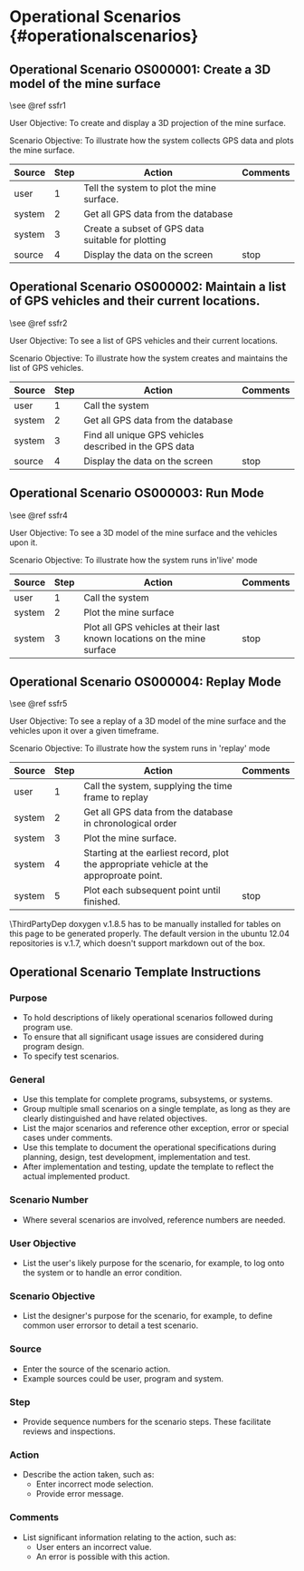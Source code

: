 
Operational Scenarios {#operationalscenarios}
=====================

## Operational Scenario OS000001: Create a 3D model of the mine surface 
\see @ref ssfr1

User Objective:     To create and display a 3D projection of the mine surface.

Scenario Objective: To illustrate how the system collects GPS data and plots the mine surface.

|Source | Step | Action                                           | Comments|
|-------|------|--------------------------------------------------|---------|
|user   | 1    | Tell the system to plot the mine surface.        |         |
|system | 2    | Get all GPS data from the database               |         |
|system | 3    | Create a subset of GPS data suitable for plotting|         |
|source | 4    | Display the data on the screen                   | stop    |



## Operational Scenario OS000002: Maintain a list of GPS vehicles and their current locations.
\see @ref ssfr2

User Objective:     To see a list of GPS vehicles and their current locations.

Scenario Objective: To illustrate how the system creates and maintains the list of GPS vehicles.

|Source | Step | Action                                                                  | Comments|
|-------|------|-------------------------------------------------------------------------|---------|
|user   | 1    | Call the system                                                         |         |
|system | 2    | Get all GPS data from the database                                      |         |
|system | 3    | Find all unique GPS vehicles described in the GPS data                  |         |
|source | 4    | Display the data on the screen                                          | stop    |


## Operational Scenario OS000003: Run Mode
\see @ref ssfr4

User Objective:    To see a 3D model of the mine surface and the vehicles upon it. 

Scenario Objective: To illustrate how the system runs in'live' mode

|Source | Step | Action                                                                  | Comments|
|-------|------|-------------------------------------------------------------------------|---------|
|user   | 1    | Call the system                                                         |         |
|system | 2    | Plot the mine surface                                                   |         |
|system | 3    | Plot all GPS vehicles at their last known locations on the mine surface | stop    |


## Operational Scenario OS000004: Replay Mode
\see @ref ssfr5

User Objective:    To see a replay of a 3D model of the mine surface and the vehicles upon it over a given timeframe. 

Scenario Objective: To illustrate how the system runs in 'replay' mode

|Source | Step | Action                                                                                         | Comments|
|-------|------|------------------------------------------------------------------------------------------------|---------|
|user   | 1    | Call the system, supplying the time frame to replay                                            |         |
|system | 2    | Get all GPS data from the database in chronological order                                      |         |
|system | 3    | Plot the mine surface.                                                                         |         |
|system | 4    | Starting at the earliest record, plot the appropriate vehicle at the approproate point.        |         |
|system | 5    | Plot each subsequent point until finished.                                                     | stop    |





\ThirdPartyDep doxygen v.1.8.5 has to be manually installed for tables on this page to be generated properly. The default version in the ubuntu 12.04 repositories is v.1.7, which doesn't support markdown out of the box.


## Operational Scenario Template Instructions ##

### Purpose ###
- To hold descriptions of likely operational scenarios followed during program use.
- To ensure that all significant usage issues are considered during program design.
- To specify test scenarios.

### General ###
- Use this template for complete programs, subsystems, or systems.
- Group multiple small scenarios on a single template, as long as they are clearly distinguished and have related objectives.
- List the major scenarios and reference other exception, error or special cases under comments.
- Use this template to document the operational specifications during planning, design, test development, implementation and test.
- After implementation and testing, update the template to reflect the actual implemented product.

### Scenario Number ###
- Where several scenarios are involved, reference numbers are needed.

### User Objective ###
- List the user's likely purpose for the scenario, for example, to log onto the system or to handle an error condition.

### Scenario Objective ###
- List the designer's purpose for the scenario, for example, to define common user errorsor to detail a test scenario.

### Source ###
- Enter the source of the scenario action.
- Example sources could be user, program and system.

### Step ###
- Provide sequence numbers for the scenario steps. These facilitate reviews and inspections.

### Action ###
- Describe the action taken, such as:
  + Enter incorrect mode selection.
  + Provide error message.

### Comments ###
- List significant information relating to the action, such as:
  + User enters an incorrect value.
  + An error is possible with this action.


